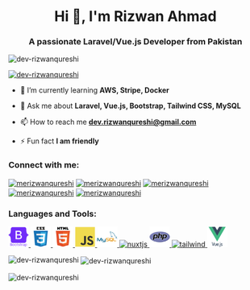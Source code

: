<h1 align="center">Hi 👋, I'm Rizwan Ahmad</h1>
<h3 align="center">A passionate Laravel/Vue.js Developer from Pakistan</h3>

<p align="left"> <img src="https://komarev.com/ghpvc/?username=dev-rizwanqureshi&label=Profile%20views&color=0e75b6&style=flat" alt="dev-rizwanqureshi" /> </p>

<p align="left"> <a href="https://github.com/ryo-ma/github-profile-trophy"><img src="https://github-profile-trophy.vercel.app/?username=dev-rizwanqureshi" alt="dev-rizwanqureshi" /></a> </p>

- 🌱 I’m currently learning **AWS, Stripe, Docker**

- 💬 Ask me about **Laravel, Vue.js, Bootstrap, Tailwind CSS, MySQL**

- 📫 How to reach me **dev.rizwanqureshi@gmail.com**

- ⚡ Fun fact **I am friendly**

<h3 align="left">Connect with me:</h3>
<p align="left">
<a href="https://twitter.com/merizwanqureshi" target="blank"><img align="center" src="https://raw.githubusercontent.com/rahuldkjain/github-profile-readme-generator/master/src/images/icons/Social/twitter.svg" alt="merizwanqureshi" height="30" width="40" /></a>
<a href="https://linkedin.com/in/merizwanqureshi" target="blank"><img align="center" src="https://raw.githubusercontent.com/rahuldkjain/github-profile-readme-generator/master/src/images/icons/Social/linked-in-alt.svg" alt="merizwanqureshi" height="30" width="40" /></a>
<a href="https://fb.com/merizwanqureshi" target="blank"><img align="center" src="https://raw.githubusercontent.com/rahuldkjain/github-profile-readme-generator/master/src/images/icons/Social/facebook.svg" alt="merizwanqureshi" height="30" width="40" /></a>
<a href="https://instagram.com/merizwanqureshi" target="blank"><img align="center" src="https://raw.githubusercontent.com/rahuldkjain/github-profile-readme-generator/master/src/images/icons/Social/instagram.svg" alt="merizwanqureshi" height="30" width="40" /></a>
<a href="https://discord.gg/merizwanqureshi" target="blank"><img align="center" src="https://raw.githubusercontent.com/rahuldkjain/github-profile-readme-generator/master/src/images/icons/Social/discord.svg" alt="merizwanqureshi" height="30" width="40" /></a>
</p>

<h3 align="left">Languages and Tools:</h3>
<p align="left"> <a href="https://getbootstrap.com" target="_blank" rel="noreferrer"> <img src="https://raw.githubusercontent.com/devicons/devicon/master/icons/bootstrap/bootstrap-plain-wordmark.svg" alt="bootstrap" width="40" height="40"/> </a> <a href="https://www.w3schools.com/css/" target="_blank" rel="noreferrer"> <img src="https://raw.githubusercontent.com/devicons/devicon/master/icons/css3/css3-original-wordmark.svg" alt="css3" width="40" height="40"/> </a> <a href="https://www.w3.org/html/" target="_blank" rel="noreferrer"> <img src="https://raw.githubusercontent.com/devicons/devicon/master/icons/html5/html5-original-wordmark.svg" alt="html5" width="40" height="40"/> </a> <a href="https://developer.mozilla.org/en-US/docs/Web/JavaScript" target="_blank" rel="noreferrer"> <img src="https://raw.githubusercontent.com/devicons/devicon/master/icons/javascript/javascript-original.svg" alt="javascript" width="40" height="40"/> </a> <a href="https://www.mysql.com/" target="_blank" rel="noreferrer"> <img src="https://raw.githubusercontent.com/devicons/devicon/master/icons/mysql/mysql-original-wordmark.svg" alt="mysql" width="40" height="40"/> </a> <a href="https://nuxtjs.org/" target="_blank" rel="noreferrer"> <img src="https://www.vectorlogo.zone/logos/nuxtjs/nuxtjs-icon.svg" alt="nuxtjs" width="40" height="40"/> </a> <a href="https://www.php.net" target="_blank" rel="noreferrer"> <img src="https://raw.githubusercontent.com/devicons/devicon/master/icons/php/php-original.svg" alt="php" width="40" height="40"/> </a> <a href="https://tailwindcss.com/" target="_blank" rel="noreferrer"> <img src="https://www.vectorlogo.zone/logos/tailwindcss/tailwindcss-icon.svg" alt="tailwind" width="40" height="40"/> </a> <a href="https://vuejs.org/" target="_blank" rel="noreferrer"> <img src="https://raw.githubusercontent.com/devicons/devicon/master/icons/vuejs/vuejs-original-wordmark.svg" alt="vuejs" width="40" height="40"/> </a> </p>

<p><img align="left" src="https://github-readme-stats.vercel.app/api/top-langs?username=dev-rizwanqureshi&show_icons=true&locale=en&layout=compact" alt="dev-rizwanqureshi" /></p>

<p>&nbsp;<img align="center" src="https://github-readme-stats.vercel.app/api?username=dev-rizwanqureshi&show_icons=true&locale=en" alt="dev-rizwanqureshi" /></p>

<p><img align="center" src="https://github-readme-streak-stats.herokuapp.com/?user=dev-rizwanqureshi&" alt="dev-rizwanqureshi" /></p>
